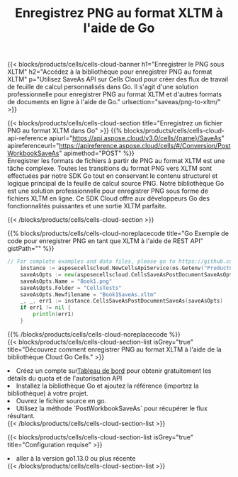 ﻿---
title:  Enregistrez PNG au format XLTM à l'aide de Go
description:  Utilisation du SDK Cloud Aspose.Cells pour Go pour enregistrer le fichier au format PNG au format XLTM.
kwords: Excel, Save PNG as XLTM, REST, Go
howto: How to save PNG as XLTM using Aspose.Cells Cloud Go library.
---
{{< blocks/products/cells/cells-cloud-banner h1="Enregistrer le PNG sous XLTM" h2="Accédez à la bibliothèque pour enregistrer PNG au format XLTM" p="Utilisez SaveAs API sur Cells Cloud pour créer des flux de travail de feuille de calcul personnalisés dans Go. Il s\'agit d\'une solution professionnelle pour enregistrer PNG au format XLTM et d\'autres formats de documents en ligne à l\'aide de Go." urlsection="saveas/png-to-xltm/" >}}

{{< blocks/products/cells/cells-cloud-section title="Enregistrez un fichier PNG au format XLTM dans Go" >}}
{{% blocks/products/cells/cells-cloud-api-reference apiurl="https://api.aspose.cloud/v3.0/cells/{name}/SaveAs" apireferenceurl="https://apireference.aspose.cloud/cells/#/Conversion/PostWorkbookSaveAs" apimethod="POST" %}}
<br/>
Enregistrer les formats de fichiers à partir de PNG au format XLTM est une tâche complexe. Toutes les transitions du format PNG vers XLTM sont effectuées par notre SDK Go tout en conservant le contenu structurel et logique principal de la feuille de calcul source PNG. Notre bibliothèque Go est une solution professionnelle pour enregistrer PNG sous forme de fichiers XLTM en ligne. Ce SDK Cloud offre aux développeurs Go des fonctionnalités puissantes et une sortie XLTM parfaite.

{{< /blocks/products/cells/cells-cloud-section >}}

{{% blocks/products/cells/cells-cloud-noreplacecode title="Go Exemple de code pour enregistrer PNG en tant que XLTM à l\'aide de REST API" gistPath="" %}}
  
```go
// For complete examples and data files, please go to https://github.com/aspose-cells-cloud/aspose-cells-cloud-go/
    instance := asposecellscloud.NewCellsApiService(os.Getenv("ProductClientId"), os.Getenv("ProductClientSecret"))
    saveAsOpts := new(asposecellscloud.CellsSaveAsPostDocumentSaveAsOpts)
    saveAsOpts.Name = "Book1.png"
    saveAsOpts.Folder = "CellsTests"
    saveAsOpts.Newfilename = "Book1SaveAs.xltm"
    _, _, err1 := instance.CellsSaveAsPostDocumentSaveAs(saveAsOpts)
    if err1 != nil {
	    println(err1)
    }
```
  
{{% /blocks/products/cells/cells-cloud-noreplacecode %}}
<br/>
{{< blocks/products/cells/cells-cloud-section-list isGrey="true" title="Découvrez comment enregistrer PNG au format XLTM à l\'aide de la bibliothèque Cloud Go Cells." >}}
<li> Créez un compte sur<a href="https://dashboard.aspose.cloud/">Tableau de bord</a> pour obtenir gratuitement les détails du quota et de l'autorisation API</li>
<li>Installez la bibliothèque Go et ajoutez la référence (importez la bibliothèque) à votre projet.</li>
<li>Ouvrez le fichier source en go.</li>
<li>Utilisez la méthode `PostWorkbookSaveAs` pour récupérer le flux résultant.</li>
{{< /blocks/products/cells/cells-cloud-section-list >}}

{{< blocks/products/cells/cells-cloud-section-list isGrey="true" title="Configuration requise" >}}
<li>aller à la version go1.13.0 ou plus récente</li>
{{< /blocks/products/cells/cells-cloud-section-list >}}
